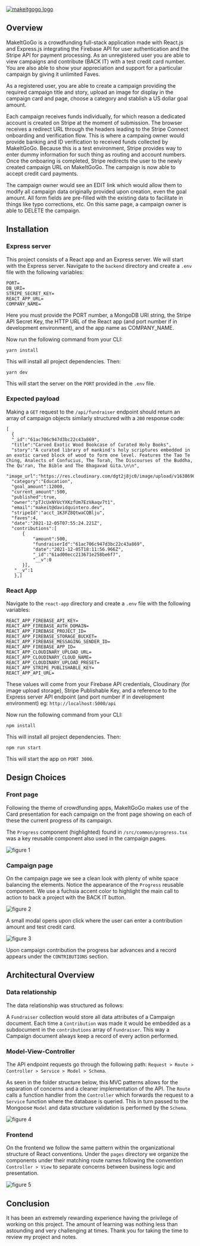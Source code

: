 [![makeitgogo logo](media/makeitgogo.svg 'click to visit')](https://makeitgogo.davidquintero.dev)

## Overview

MakeItGoGo is a crowdfunding full-stack application made with React.js and Express.js integrating the Firebase API for user authentication and the Stripe API for payment processing. As an unregistered user you are able to view campaigns and contribute (BACK IT) with a test credit card number. You are also able to show your appreciation and support for a particular campaign by giving it unlimited Faves.

As a registered user, you are able to create a campaign providing the required campaign title and story, upload an image for display in the campaign card and page, choose a category and stablish a US dollar goal amount.

Each campaign receives funds individually, for which reason a dedicated account is created on Stripe at the moment of submission. The browser receives a redirect URL through the headers leading to the Stripe Connect onboarding and verification flow. This is where a campaing owner would provide banking and ID verification to received funds collected by MakeItGoGo. Because this is a test environment, Stripe provides way to enter dummy information for such thing as routing and account numbers. Once the onboaring is completed, Stripe redirects the user to the newly created campaign URL on MakeItGoGo. The campaign is now able to accept credit card payments.

The campaign owner would see an EDIT link which would allow them to modify all campaign data originally provided upon creation, even the goal amount. All form fields are pre-filled with the existing data to facilitate in things like typo corrections, etc. On this same page, a campaign owner is able to DELETE the campaign.

## Installation

### Express server

This project consists of a React app and an Express server. We will start with the Express server. Navigate to the `backend` directory and create a `.env` file with the following variables:

```
PORT=
DB_URI=
STRIPE_SECRET_KEY=
REACT_APP_URL=
COMPANY_NAME=
```

Here you must provide the PORT number, a MongoDB URI string, the Stripe API Secret Key, the HTTP URL of the React app (and port number if in development environment), and the app name as COMPANY_NAME.

Now run the following command from your CLI:

`yarn install`

This will install all project dependencies. Then:

`yarn dev`

This will start the server on the `PORT` provided in the `.env` file.

### Expected payload

Making a `GET` request to the `/api/fundraiser` endpoint should return an array of campaign objects similarly structured with a `200` response code:

```
[
  {
  "_id":"61ac706c947d3bc22c43a869",
  "title":"Carved Exotic Wood Bookcase of Curated Holy Books",
  "story":"A curated library of mankind's holy scriptures embedded in an exotic carved block of wood to form one level. Features the Tao Te Ching, Analects of Confucius, The Torah, The Discourses of the Buddha, The Qu'ran, The Bible and The Bhagavad Gita.\n\n",
  "image_url":"https://res.cloudinary.com/dgt2j8jc0/image/upload/v1638690898/MakeItGoGo/oyuewczf75la5wqexycv.png",
  "category":"Education",
  "goal_amount":12000,
  "current_amount":500,
  "published":true,
  "owner":"pTJcUxNYUcYXKzfUm7EzVAaqv7t1",
  "email":"makeit@davidquintero.dev",
  "stripeId":"acct_1K3FZ8QtwaCQBlju",
  "faves":4,
  "date":"2021-12-05T07:55:24.221Z",
  "contributions":[
      {
          "amount":500,
          "fundraiserId":"61ac706c947d3bc22c43a869",
          "date":"2021-12-05T18:11:56.966Z",
          "_id":"61ad00ecc213671e258be6f7",
          "__v":0
      }],
   "__v":1
   },]
```

### React App

Navigate to the `react-app` directory and create a `.env` file with the following variables:

```
REACT_APP_FIREBASE_API_KEY=
REACT_APP_FIREBASE_AUTH_DOMAIN=
REACT_APP_FIREBASE_PROJECT_ID=
REACT_APP_FIREBASE_STORAGE_BUCKET=
REACT_APP_FIREBASE_MESSAGING_SENDER_ID=
REACT_APP_FIREBASE_APP_ID=
REACT_APP_CLOUDINARY_UPLOAD_URL=
REACT_APP_CLOUDINARY_CLOUD_NAME=
REACT_APP_CLOUDINARY_UPLOAD_PRESET=
REACT_APP_STRIPE_PUBLISHABLE_KEY=
REACT_APP_API_URL=
```

These values will come from your Firebase API credentials, Cloudinary (for image upload storage), Stripe Publishable Key, and a reference to the Express server API endpoint (and port number if in development environment) eg: `http://localhost:5000/api`

Now run the following command from your CLI:

`npm install`

This will install all project dependencies. Then:

`npm run start`

This will start the app on `PORT 3000`.

## Design Choices

### Front page

Following the theme of crowdfunding apps, MakeItGoGo makes use of the Card presentation for each campaign on the front page showing on each of these the current progress of its campaign.

The `Progress` component (highlighted) found in `/src/common/progress.tsx` was a key reusable component also used in the campaign pages.

![figure 1](media/figure1.png)

### Campaign page

On the campaign page we see a clean look with plenty of white space balancing the elements. Notice the appearance of the `Progress` reusable component. We use a fuchsia accent color to highlight the main call to action to back a project with the BACK IT button.

![figure 2](media/figure2.png)

A small modal opens upon click where the user can enter a contribution amount and test credit card.

![figure 3](media/figure3.png)

Upon campaign contribution the progress bar advances and a record appears under the `CONTRIBUTIONS` section.

## Architectural Overview

### Data relationship

The data relationship was structured as follows:

A `Fundraiser` collection would store all data attributes of a Campaign document. Each time a `Contribution` was made it would be embedded as a subdocument in the `contributions` array of `Fundraiser`. This way a Campaign document always keep a record of every action performed.

### Model-View-Controller

The API endpoint requests go through the following path: `Request > Route > Controller > Service > Model > Schema`.

As seen in the folder structure below, this MVC patterns allows for the separation of concerns and a cleaner implementation of the API. The `Route` calls a function handler from the `Controller` which forwards the request to a `Service` function where the database is queried. This in turn passed to the Mongoose `Model` and data structure validation is performed by the `Schema`.

![figure 4](media/figure4.png)

### Frontend

On the frontend we follow the same pattern within the organizational structure of React conventions. Under the `pages` directory we organize the components under their matching route names following the convention `Controller > View` to separate concerns between business logic and presentation.

![figure 5](media/figure5.png)

## Conclusion

It has been an extremely rewarding experience having the privilege of working on this project. The amount of learning was nothing less than astounding and very challenging at times. Thank you for taking the time to review my project and notes.
